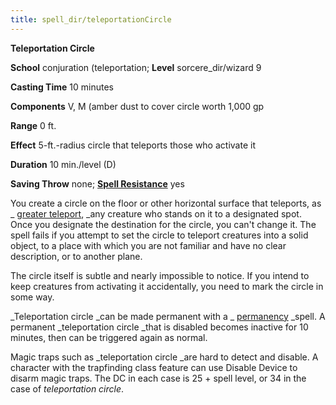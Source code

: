 ```yaml
---
title: spell_dir/teleportationCircle
---
```

 **Teleportation Circle**

**School** conjuration (teleportation; **Level** sorcere_dir/wizard 9

**Casting Time** 10 minutes

**Components** V, M (amber dust to cover circle worth 1,000 gp

**Range** 0 ft.

**Effect** 5-ft.-radius circle that teleports those who activate it

**Duration** 10 min./level (D)

**Saving Throw** none; **[Spell Resistance](../glossary#_spell-resistance)** yes

You create a circle on the floor or other horizontal surface that teleports, as _ [greater teleport](teleport#_teleport-greater), _any creature who stands on it to a designated spot. Once you designate the destination for the circle, you can't change it. The spell fails if you attempt to set the circle to teleport creatures into a solid object, to a place with which you are not familiar and have no clear description, or to another plane.

The circle itself is subtle and nearly impossible to notice. If you intend to keep creatures from activating it accidentally, you need to mark the circle in some way.

_Teleportation circle _can be made permanent with a _ [permanency](permanency#_permanency) _spell. A permanent _teleportation circle _that is disabled becomes inactive for 10 minutes, then can be triggered again as normal.

Magic traps such as _teleportation circle _are hard to detect and disable. A character with the trapfinding class feature can use Disable Device to disarm magic traps. The DC in each case is 25 + spell level, or 34 in the case of _teleportation circle_.


